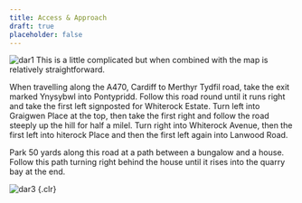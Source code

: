 ```yaml
---
title: Access & Approach
draft: true
placeholder: false
---
```



![dar1](/img/south-wales/south-east-sandstone/DAR1.gif)
This is a little complicated but when combined with the map is relatively straightforward.

When travelling along the A470, Cardiff to Merthyr Tydfil road, take the exit marked Ynysybwl into Pontypridd. Follow this road round until it runs right and take the first left signposted for Whiterock Estate. Turn left into Graigwen Place at the top, then take the first right and follow the road steeply up the hill for half a milel. Turn right into Whiterock Avenue, then the first left into hiterock Place and then the first left again into Lanwood Road.

Park 50 yards along this road at a path between a bungalow and a house. Follow this path turning right behind the house until it rises into the quarry bay at the end.

![dar3](/img/south-wales/south-east-sandstone/DAR3.gif)
{.clr}



